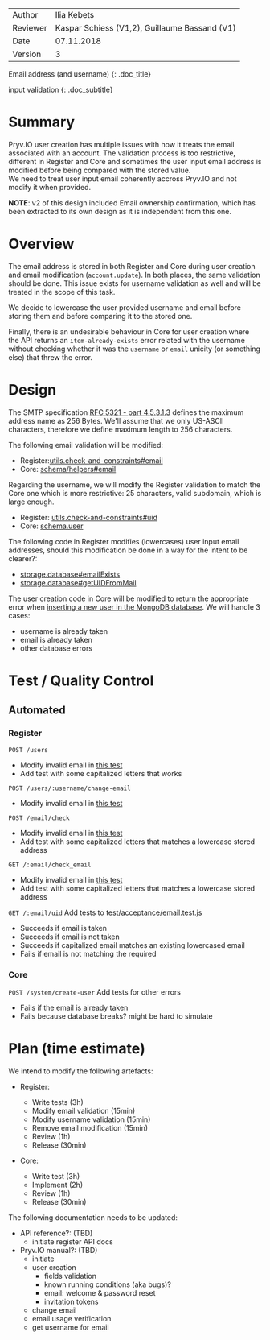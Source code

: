 |         |                       |
| ------- | --------------------- |
| Author  | Ilia Kebets |
| Reviewer  | Kaspar Schiess (V1,2), Guillaume Bassand (V1) |
| Date    | 07.11.2018           |
| Version | 3                    |

Email address (and username)
{: .doc_title} 

input validation
{: .doc_subtitle} 

# Summary

Pryv.IO user creation has multiple issues with how it treats the email associated with an account. The validation process is too restrictive, different in Register and Core and sometimes the user input email address is modified before being compared with the stored value.  
We need to treat user input email coherently accross Pryv.IO and not modify it when provided.

**NOTE**: v2 of this design included Email ownership confirmation, which has been extracted to its own design as it is independent from this one.

# Overview

The email address is stored in both Register and Core during user creation and email modification (`account.update`). In both places, the same validation should be done. This issue exists for username validation as well and will be treated in the scope of this task.   

We decide to lowercase the user provided username and email before storing them and before comparing it to the stored one.

Finally, there is an undesirable behaviour in Core for user creation where the API returns an `item-already-exists` error related with the username without checking whether it was the `username` or `email` unicity (or something else) that threw the error.

# Design

The SMTP specification [RFC 5321 - part 4.5.3.1.3](https://tools.ietf.org/html/rfc5321#section-4.5.3.1.3) defines the maximum address name as 256 Bytes. We'll assume that we only US-ASCII characters, therefore we define maximum length to 256 characters.

The following email validation will be modified:  
- Register:[utils.check-and-constraints#email](https://github.com/pryv/service-register/blob/1.2.23/source/utils/check-and-constraints.js#L91)  
- Core: [schema/helpers#email](https://github.com/pryv/service-core/blob/1.3.34/components/api-server/src/schema/helpers.js#L46) 

Regarding the username, we will modify the Register validation to match the Core one which is more restrictive: 25 characters, valid subdomain, which is large enough.  
- Register: [utils.check-and-constraints#uid](https://github.com/pryv/service-register/blob/1.2.23/source/utils/check-and-constraints.js#L58)  
- Core: [schema.user](https://github.com/pryv/service-core/blob/1.3.34/components/api-server/src/schema/user.js#L17)    

The following code in Register modifies (lowercases) user input email addresses, should this modification be done in a way for the intent to be clearer?:  
- [storage.database#emailExists](https://github.com/pryv/service-register/blob/1.2.23/source/storage/database.js#L203)     
- [storage.database#getUIDFromMail](https://github.com/pryv/service-register/blob/1.2.23/source/storage/database.js#L336)  

The user creation code in Core will be modified to return the appropriate error when [inserting a new user in the MongoDB database](https://github.com/pryv/service-core/blob/1.3.34/components/api-server/src/methods/system.js#L46). We will handle 3 cases:    
- username is already taken   
- email is already taken    
- other database errors    

# Test / Quality Control

## Automated

### Register

`POST /users`    
- Modify invalid email in [this test](https://github.com/pryv/service-register/blob/1.2.23/test/acceptance/users.test.js#L102)   
- Add test with some capitalized letters that works  

`POST /users/:username/change-email`   
- Modify invalid email in [this test](https://github.com/pryv/service-register/blob/1.2.23/test/acceptance/users.test.js#L532)   

`POST /email/check`   
- Modify invalid email in [this test](https://github.com/pryv/service-register/blob/1.2.23/test/acceptance/email.test.js#L26)  
- Add test with some capitalized letters that matches a lowercase stored address  

`GET /:email/check_email`   
- Modify invalid email in [this test](https://github.com/pryv/service-register/blob/1.2.23/test/acceptance/email.test.js#L53)  
- Add test with some capitalized letters that matches a lowercase stored address  

`GET /:email/uid` Add tests to [test/acceptance/email.test.js](https://github.com/pryv/service-register/blob/1.2.23/test/acceptance/email.test.js)    
- Succeeds if email is taken  
- Succeeds if email is not taken  
- Succeeds if capitalized email matches an existing lowercased email  
- Fails if email is not matching the required  

### Core

`POST /system/create-user` Add tests for other errors   
- Fails if the email is already taken  
- Fails because database breaks? might be hard to simulate    

# Plan (time estimate)

We intend to modify the following artefacts:

- Register:  
  - Write tests (3h)  
  - Modify email validation (15min)  
  - Modify username validation (15min)  
  - Remove email modification (15min)  
  - Review (1h)
  - Release (30min)

- Core:  
  - Write test (3h)
  - Implement (2h)
  - Review (1h)
  - Release (30min)

The following documentation needs to be updated:

- API reference?: (TBD)	
	- initiate register API docs
- Pryv.IO manual?: (TBD)  
	- initiate  
	- user creation  
		- fields validation  
		- known running conditions (aka bugs)?
		- email: welcome & password reset
		- invitation tokens
	- change email  
	- email usage verification  
	- get username for email  




